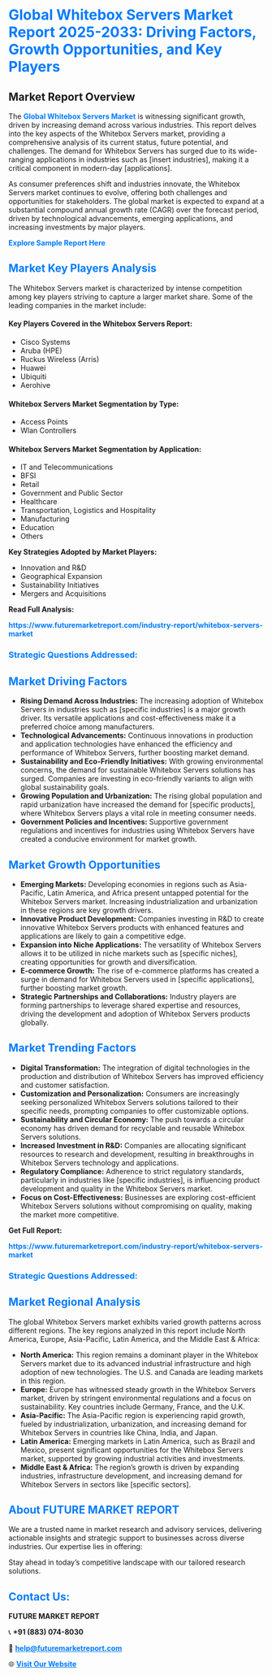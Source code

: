 <h1 style="color: #007BFF;">Global Whitebox Servers Market Report 2025-2033: Driving Factors, Growth Opportunities, and Key Players</h1>

<section id="overview">
<h2>Market Report Overview</h2>
<p>The <a href="https://www.futuremarketreport.com/industry-report/whitebox-servers-market" style="color: #007BFF; text-decoration: none;"><strong>Global Whitebox Servers Market</strong></a> is witnessing significant growth, driven by increasing demand across various industries. This report delves into the key aspects of the Whitebox Servers market, providing a comprehensive analysis of its current status, future potential, and challenges. The demand for Whitebox Servers has surged due to its wide-ranging applications in industries such as [insert industries], making it a critical component in modern-day [applications].</p>
<p>As consumer preferences shift and industries innovate, the Whitebox Servers market continues to evolve, offering both challenges and opportunities for stakeholders. The global market is expected to expand at a substantial compound annual growth rate (CAGR) over the forecast period, driven by technological advancements, emerging applications, and increasing investments by major players.</p>
</section>

<section id="overview">
<p><a href="https://www.futuremarketreport.com/request-sample/reportId=37748" style="color: #007BFF; text-decoration: none;"><strong>Explore Sample Report Here</strong></a></p>
</section>

<section id="key-players">
<h2 style="color: #007BFF;">Market Key Players Analysis</h2>
<p>The Whitebox Servers market is characterized by intense competition among key players striving to capture a larger market share. Some of the leading companies in the market include:</p>
<h4>Key Players Covered in the Whitebox Servers Report:</h4>
<ul><li>Cisco Systems</li><li>Aruba (HPE)</li><li>Ruckus Wireless (Arris)</li><li>Huawei</li><li>Ubiquiti</li><li>Aerohive</li></ul>
<h4>Whitebox Servers Market Segmentation by Type:</h4>
<ul><li>Access Points</li><li>Wlan Controllers</li></ul>

<h4>Whitebox Servers Market Segmentation by Application:</h4>
<ul><li>IT and Telecommunications</li><li>BFSI</li><li>Retail</li><li>Government and Public Sector</li><li>Healthcare</li><li>Transportation, Logistics and Hospitality</li><li>Manufacturing</li><li>Education</li><li>Others</li></ul>
<p><strong>Key Strategies Adopted by Market Players:</strong></p>
<ul>
<li>Innovation and R&D</li>
<li>Geographical Expansion</li>
<li>Sustainability Initiatives</li>
<li>Mergers and Acquisitions</li>
</ul>
</section>

<section>
<p><strong>Read Full Analysis: </strong></p><a href="https://www.futuremarketreport.com/industry-report/whitebox-servers-market" style="color: #007BFF; text-decoration: none;"><strong>https://www.futuremarketreport.com/industry-report/whitebox-servers-market</strong></a>
<h3 style="color: #007BFF;">Strategic Questions Addressed:</h3>
</section>

<section id="driving-factors">
<h2 style="color: #007BFF;">Market Driving Factors</h2>
<ul>
<li><strong>Rising Demand Across Industries:</strong> The increasing adoption of Whitebox Servers in industries such as [specific industries] is a major growth driver. Its versatile applications and cost-effectiveness make it a preferred choice among manufacturers.</li>
<li><strong>Technological Advancements:</strong> Continuous innovations in production and application technologies have enhanced the efficiency and performance of Whitebox Servers, further boosting market demand.</li>
<li><strong>Sustainability and Eco-Friendly Initiatives:</strong> With growing environmental concerns, the demand for sustainable Whitebox Servers solutions has surged. Companies are investing in eco-friendly variants to align with global sustainability goals.</li>
<li><strong>Growing Population and Urbanization:</strong> The rising global population and rapid urbanization have increased the demand for [specific products], where Whitebox Servers plays a vital role in meeting consumer needs.</li>
<li><strong>Government Policies and Incentives:</strong> Supportive government regulations and incentives for industries using Whitebox Servers have created a conducive environment for market growth.</li>
</ul>
</section>

<section id="growth-opportunities">
<h2 style="color: #007BFF;">Market Growth Opportunities</h2>
<ul>
<li><strong>Emerging Markets:</strong> Developing economies in regions such as Asia-Pacific, Latin America, and Africa present untapped potential for the Whitebox Servers market. Increasing industrialization and urbanization in these regions are key growth drivers.</li>
<li><strong>Innovative Product Development:</strong> Companies investing in R&D to create innovative Whitebox Servers products with enhanced features and applications are likely to gain a competitive edge.</li>
<li><strong>Expansion into Niche Applications:</strong> The versatility of Whitebox Servers allows it to be utilized in niche markets such as [specific niches], creating opportunities for growth and diversification.</li>
<li><strong>E-commerce Growth:</strong> The rise of e-commerce platforms has created a surge in demand for Whitebox Servers used in [specific applications], further boosting market growth.</li>
<li><strong>Strategic Partnerships and Collaborations:</strong> Industry players are forming partnerships to leverage shared expertise and resources, driving the development and adoption of Whitebox Servers products globally.</li>
</ul>
</section>

<section id="trending-factors">
<h2 style="color: #007BFF;">Market Trending Factors</h2>
<ul>
<li><strong>Digital Transformation:</strong> The integration of digital technologies in the production and distribution of Whitebox Servers has improved efficiency and customer satisfaction.</li>
<li><strong>Customization and Personalization:</strong> Consumers are increasingly seeking personalized Whitebox Servers solutions tailored to their specific needs, prompting companies to offer customizable options.</li>
<li><strong>Sustainability and Circular Economy:</strong> The push towards a circular economy has driven demand for recyclable and reusable Whitebox Servers solutions.</li>
<li><strong>Increased Investment in R&D:</strong> Companies are allocating significant resources to research and development, resulting in breakthroughs in Whitebox Servers technology and applications.</li>
<li><strong>Regulatory Compliance:</strong> Adherence to strict regulatory standards, particularly in industries like [specific industries], is influencing product development and quality in the Whitebox Servers market.</li>
<li><strong>Focus on Cost-Effectiveness:</strong> Businesses are exploring cost-efficient Whitebox Servers solutions without compromising on quality, making the market more competitive.</li>
</ul>
</section>

<section>
<p><strong>Get Full Report: </strong></p><a href="https://www.futuremarketreport.com/industry-report/whitebox-servers-market" style="color: #007BFF; text-decoration: none;"><strong>https://www.futuremarketreport.com/industry-report/whitebox-servers-market</strong></a>
<h3 style="color: #007BFF;">Strategic Questions Addressed:</h3>
</section>


<section id="regional-analysis">
<h2 style="color: #007BFF;">Market Regional Analysis</h2>
<p>The global Whitebox Servers market exhibits varied growth patterns across different regions. The key regions analyzed in this report include North America, Europe, Asia-Pacific, Latin America, and the Middle East & Africa:</p>
<ul>
<li><strong>North America:</strong> This region remains a dominant player in the Whitebox Servers market due to its advanced industrial infrastructure and high adoption of new technologies. The U.S. and Canada are leading markets in this region.</li>
<li><strong>Europe:</strong> Europe has witnessed steady growth in the Whitebox Servers market, driven by stringent environmental regulations and a focus on sustainability. Key countries include Germany, France, and the U.K.</li>
<li><strong>Asia-Pacific:</strong> The Asia-Pacific region is experiencing rapid growth, fueled by industrialization, urbanization, and increasing demand for Whitebox Servers in countries like China, India, and Japan.</li>
<li><strong>Latin America:</strong> Emerging markets in Latin America, such as Brazil and Mexico, present significant opportunities for the Whitebox Servers market, supported by growing industrial activities and investments.</li>
<li><strong>Middle East & Africa:</strong> The region’s growth is driven by expanding industries, infrastructure development, and increasing demand for Whitebox Servers in sectors like [specific sectors].</li>
</ul>
</section>

<footer>
<h2 style="color: #007BFF;">About FUTURE MARKET REPORT</h2>
<p>We are a trusted name in market research and advisory services, delivering actionable insights and strategic support to businesses across diverse industries. Our expertise lies in offering:</p>

<p>Stay ahead in today’s competitive landscape with our tailored research solutions.</p>

<h2 style="color: #007BFF;">Contact Us:</h2>
<p><strong>FUTURE MARKET REPORT</strong></p>
<p>📞 <strong>+91 (883) 074-8030</strong></p>
<p>📧 <strong><a href="mailto:help@futuremarketreport.com" style="color: #007BFF;">help@futuremarketreport.com</a></strong></p>
<p>🌐 <strong><a href="https://www.futuremarketreport.com/" style="color: #007BFF;">Visit Our Website</a></strong></p>
</footer>